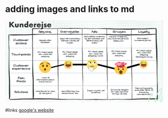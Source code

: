 # adding images and links to md
![a simple image](/basic%20journey.PNG)

#links 
[google's website](google.com)
